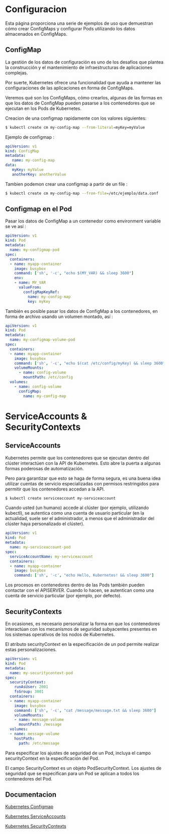 # Configuracion
Esta página proporciona una serie de ejemplos de uso que demuestran cómo crear ConfigMaps y configurar Pods utilizando los datos almacenados en ConfigMaps.




## ConfigMap

La gestión de los datos de configuración es uno de los desafíos que plantea la construcción y el mantenimiento de infraestructuras de aplicaciones complejas.

Por suerte, Kubernetes ofrece una funcionalidad que ayuda a mantener las configuraciones de las aplicaciones en forma de ConfigMaps. 

Veremos qué son los ConfigMaps, cómo crearlos, algunas de las formas en que los datos de ConfigMap pueden pasarse a los contenedores que se ejecutan en los Pods de Kubernetes.


Creacion de una configmap rapidamente con los valores siguientes:
```bash
$ kubectl create cm my-config-map --from-literal=myKey=myValue
```

Ejemplo de configmap :
```yaml
apiVersion: v1
kind: ConfigMap
metadata:
   name: my-config-map
data:
   myKey: myValue
   anotherKey: anotherValue
```


Tambien podemon crear una configmap a partir de un file :
```bash
$ kubectl create cm my-config-map --from-file=/etc/ejemplo/data.conf
```


## Configmap en el Pod
Pasar los datos de ConfigMap a un contenedor como environment variable se ve así :
```yaml
apiVersion: v1
kind: Pod
metadata:
  name: my-configmap-pod
spec:
  containers:
  - name: myapp-container
    image: busybox
    command: ['sh', '-c', "echo $(MY_VAR) && sleep 3600"]
    env:
    - name: MY_VAR
      valueFrom:
        configMapKeyRef:
          name: my-config-map
          key: myKey
```



También es posible pasar los datos de ConfigMap a los contenedores, en forma de archivo usando un volumen montado, así :
```yaml
apiVersion: v1
kind: Pod
metadata:
  name: my-configmap-volume-pod
spec:
  containers:
  - name: myapp-container
    image: busybox
    command: ['sh', '-c', "echo $(cat /etc/config/myKey) && sleep 3600"]
    volumeMounts:
      - name: config-volume
        mountPath: /etc/config
  volumes:
    - name: config-volume
      configMap:
        name: my-config-map
```

# ServiceAccounts & SecurityContexts



## ServiceAccounts

Kubernetes permite que los contenedores que se ejecutan dentro del clúster interactúen con la API de Kubernetes. Esto abre la puerta a algunas formas poderosas de automatización.

Pero para garantizar que esto se haga de forma segura, es una buena idea utilizar cuentas de servicio especializadas con permisos restringidos para permitir que los contenedores accedan a la API. 

```bash
$ kubectl create serviceaccount my-serviceaccount
```

Cuando usted (un humano) accede al clúster (por ejemplo, utilizando kubectl), se autentica como una cuenta de usuario particular (en la actualidad, suele ser el administrador, a menos que el administrador del clúster haya personalizado el clúster).

```yaml
apiVersion: v1
kind: Pod
metadata:
  name: my-serviceaccount-pod
spec:
  serviceAccountName: my-serviceaccount
  containers:
  - name: myapp-container
    image: busybox
    command: ['sh', '-c', "echo Hello, Kubernetes! && sleep 3600"]
```



Los procesos en contenedores dentro de las Pods también pueden contactar con el APISERVER. Cuando lo hacen, se autentican como una cuenta de servicio particular (por ejemplo, por defecto).




## SecurityContexts

En ocasiones, es necesario personalizar la forma en que los contenedores interactúan con los mecanismos de seguridad subyacentes presentes en los sistemas operativos de los nodos de Kubernetes.

El atributo securityContext en la especificación de un pod permite realizar estas personalizaciones.
```yaml
apiVersion: v1
kind: Pod
metadata:
  name: my-securitycontext-pod
spec:
  securityContext:
    runAsUser: 2001
    fsGroup: 3001
  containers:
  - name: myapp-container
    image: busybox
    command: ['sh', '-c', "cat /message/message.txt && sleep 3600"]
    volumeMounts:
    - name: message-volume
      mountPath: /message
  volumes:
  - name: message-volume
    hostPath:
      path: /etc/message
```
Para especificar los ajustes de seguridad de un Pod, incluya el campo securityContext en la especificación del Pod.

El campo SecurityContext es un objeto PodSecurityContext. Los ajustes de seguridad que se especifican para un Pod se aplican a todos los contenedores del Pod.


## Documentacion
[Kubernetes Configmap](https://kubernetes.io/fr/docs/home/)

[Kubernetes ServiceAccounts](https://kubernetes.io/docs/tasks/configure-pod-container/configure-service-account/)

[Kubernetes SecurityContexts](https://kubernetes.io/docs/tasks/configure-pod-container/security-context/)

